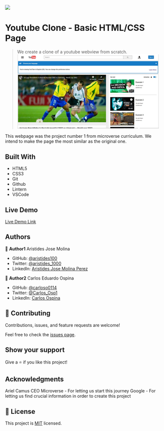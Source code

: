 ![](https://img.shields.io/badge/Microverse-blueviolet)

# Youtube Clone - Basic HTML/CSS Page

> We create a clone of a youtube webview from scratch.
![screenshot](./app_screenshot.png)

This webpage was the project number 1 from microverse curriculum.
We intend to make the page the most similar as the original one.

## Built With

- HTML5 
- CSS3 
- Git 
- Github
- Lintern
- VSCode

## Live Demo

[Live Demo Link](https://aristides1000.github.io/basic-html-page-structure/)

## Authors

👤 **Author1**
Aristides Jose Molina

- GitHub: [@aristides100](https://github.com/aristides1000)
- Twitter: [@aristides_1000](https://twitter.com/@aristides_1000)
- LinkedIn: [Aristides Jose Molina Perez](https://www.linkedin.com/in/aristides-jose-molina-perez-09b0579a)

👤 **Author2**
Carlos Eduardo Ospina
- GitHub: [@carloso0114](https://github.com/carloso0114)
- Twitter: [@Carlos_Osp1](https://twitter.com/Carlos_Osp1)
- LinkedIn: [Carlos Ospina](https://www.linkedin.com/in/carlos-ospina-242b831a6/)

## 🤝 Contributing

Contributions, issues, and feature requests are welcome!

Feel free to check the [issues page](issues/).

## Show your support

Give a ⭐️ if you like this project!

## Acknowledgments

Ariel Camus CEO Microverse - For letting us start this journey
Google - For letting us find crucial information in order to create this project

## 📝 License

This project is [MIT](lic.url) licensed.
